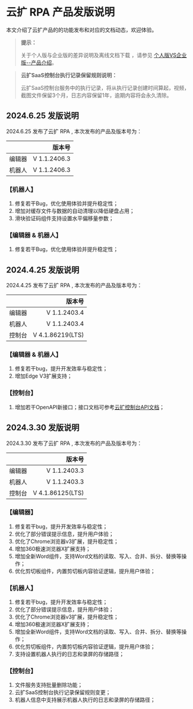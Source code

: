 # 云扩 RPA 产品发版说明

本文介绍了云扩产品的的功能发布和对应的文档动态，欢迎体验。

> **提示：**
>
> 关于个人版与企业版的差异说明及离线文档下载 ，请参见 [个人版VS企业版--产品介绍](./ComparePlans&Features.md)。

> **云扩SaaS控制台执行记录保留规则说明：**
>
> 云扩SaaS控制台服务中的执行记录，将从执行记录创建时间算起，视频，截图文件保留3个月，日志内容保留1年，逾期内容将会永久清除。
>

## 2024.6.25 发版说明

2024.6.25 发布了云扩 RPA , 本次发布的产品及版本号为：

|        |           版本号 |
| -----: | ---------------: |
| 编辑器 |     V 1.1.2406.3 |
| 机器人 |     V 1.1.2406.3 |

### 【机器人】

1. 修复若干Bug，优化使用体验并提升稳定性；
1. 增加对缓存文件与数据的自动清理以降低硬盘占用；
1. 滑块验证码组件支持设置水平偏移量参数；

### 【编辑器 & 机器人】

1. 修复若干Bug，优化使用体验并提升稳定性；

## 2024.4.25 发版说明

2024.4.25 发布了云扩 RPA , 本次发布的产品及版本号为：

|        |           版本号 |
| -----: | ---------------: |
| 编辑器 |     V 1.1.2403.4 |
| 机器人 |     V 1.1.2403.4 |
| 控制台 | V 4.1.86219(LTS) |

### 【编辑器 & 机器人】

1. 修复若干bug，提升开发效率与稳定性；
1. 增加Edge V3扩展支持；

### 【控制台】

1. 增加若干OpenAPI新接口；接口文档可参考[云扩控制台API文档](https://api.encoo.com/openapi/static/consoleapi.html)；

## 2024.3.30 发版说明

2024.3.30 发布了云扩 RPA , 本次发布的产品及版本号为：

|        |           版本号 |
| -----: | ---------------: |
| 编辑器 |     V 1.1.2403.3 |
| 机器人 |     V 1.1.2403.3 |
| 控制台 | V 4.1.86125(LTS) |

### 【编辑器】

1. 修复若干bug，提升开发效率与稳定性；
1. 优化了部分错误提示信息，提升用户体验；
1. 优化了Chrome浏览器v3扩展，提升稳定性；
1. 增加360极速浏览器X扩展支持；
1. 增加全新Word组件，支持Word文档的读取、写入、合并、拆分、替换等操作；
1. 优化剪切板组件，内置剪切板内容验证逻辑，提升用户体验；

### 【机器人】

1. 修复若干bug，提升开发效率与稳定性；
1. 优化了部分错误提示信息，提升用户体验；
1. 优化了Chrome浏览器v3扩展，提升稳定性；
1. 增加360极速浏览器X扩展支持；
1. 增加全新Word组件，支持Word文档的读取、写入、合并、拆分、替换等操作；
1. 优化剪切板组件，内置剪切板内容验证逻辑，提升用户体验；
1. 支持设置机器人执行的日志和录屏的存储路径；

### 【控制台】

1. 文件服务支持批量删除功能；
1. 云扩SaaS控制台执行记录保留规则变更；
1. 机器人信息中支持展示机器人执行的日志和录屏的存储路径；
